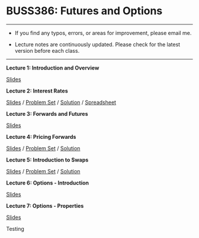 # BUSS386: Futures and Options

---

- If you find any typos, errors, or areas for improvement, please email me.

- Lecture notes are continuously updated. Please check for the latest version before each class.

---


**Lecture 1: Introduction and Overview**

[Slides](https://github.com/chung-jiwoong/BUSS386/blob/main/notes/01_Introduction/B386_Lec01_Introduction.pdf)
    
    

**Lecture 2: Interest Rates**

[Slides](https://github.com/chung-jiwoong/BUSS386/blob/main/notes/02_Interest_Rate/B386_Lec02_Interest_Rate.pdf) / 
[Problem Set](https://chung-jiwoong.github.io/BUSS386/notes/02_Interest_Rate/B386_Lec02_Interest_Rate_PS.pdf) / 
[Solution](https://raw.githack.com/chung-jiwoong/BUSS386/refs/heads/main/notes/02_Interest_Rate/B386_Lec02_Interest_Rate_Sln.pdf) / 
[Spreadsheet](https://github.com/chung-jiwoong/BUSS386/blob/main/notes/02_Interest_Rate/B386_Lec02_Interest_Rate.xlsx)


**Lecture 3: Forwards and Futures**

[Slides](https://github.com/chung-jiwoong/BUSS386/blob/main/notes/03_forwards_futures/B386_Lec03_Forwards_Futures.pdf) 


**Lecture 4: Pricing Forwards**  

[Slides](https://github.com/chung-jiwoong/BUSS386/blob/main/notes/04_pricing_forwards/B386_Lec04_Pricing_forward.pdf) / 
[Problem Set](https://github.com/chung-jiwoong/BUSS386/blob/main/notes/04_pricing_forwards/B386_Lec04_Pricing_forward_PS.pdf) / 
[Solution](https://github.com/chung-jiwoong/BUSS386/blob/main/notes/04_pricing_forwards/B386_Lec04_Pricing_forward_Sln.pdf)


**Lecture 5: Introduction to Swaps** 

[Slides](https://github.com/chung-jiwoong/BUSS386/blob/main/notes/05_swaps/B386_Lec05_Swaps.pdf) / 
[Problem Set](https://github.com/chung-jiwoong/BUSS386/blob/main/notes/05_swaps/B386_Lec05_Swaps_PS.pdf) / 
[Solution](https://github.com/chung-jiwoong/BUSS386/blob/main/notes/05_swaps/B386_Lec05_Swaps_Sln.pdf) 



**Lecture 6: Options - Introduction** 

[Slides](https://chung-jiwoong.github.com/BUSS386/notes/06_options/B386_Lec06_Options_Intro.pdf) 


**Lecture 7: Options - Properties** 

[Slides](https://chung-jiwoong.github.com/BUSS386/notes/06_options/B386_Lec07_Options_Properties.pdf) 


Testing

<!--

(not updated yet)


[Note 2: PDF](https://github.com/chung-jiwoong/BUSS386/blob/main/chapter_options/chapter_options2.pdf) / 
[Note 3: PDF](https://github.com/chung-jiwoong/BUSS386/blob/main/chapter_options/chapter_options3.pdf)  / 
[Problem Set](https://chung-jiwoong.github.io/BUSS386/chapter_options/problem_options.pdf) / 
[Solution](https://chung-jiwoong.github.io/BUSS386/chapter_options/solution_options.pdf)


**Lecture 7: Binomial Trees**

[Slides](https://github.com/chung-jiwoong/BUSS386/blob/main/chapter_binomial/chapter_binomial.pdf) / 
[Problem Set](https://chung-jiwoong.github.io/BUSS386/chapter_binomial/problem_binomial.pdf) / 
[Solution](https://chung-jiwoong.github.io/BUSS386/chapter_binomial/solution_binomial.pdf)


**Lecture 8: Black-Scholes-Merton Model**

[Slides](https://github.com/chung-jiwoong/BUSS386/blob/main/chapter_bsm/chapter_bsm.pdf) / 
[Problem Set](https://chung-jiwoong.github.io/BUSS386/chapter_bsm/problem_bsm.pdf) / 
[Solution](https://chung-jiwoong.github.io/BUSS386/chapter_bsm/solution_bsm.pdf)


**Lecture 9: Option Greeks**

[Slides](https://github.com/chung-jiwoong/BUSS386/blob/main/chapter_greeks/chapter_greeks.pdf) / 



**Lecture 10: Implied Volatility**

[Slides](https://github.com/chung-jiwoong/BUSS386/blob/main/chapter_volatility/chapter_volatility.pdf) / 
[Problem Set 1](https://chung-jiwoong.github.io/BUSS386/chapter_volatility/problem_volatility1.pdf) / 
[Problem Set 2](https://chung-jiwoong.github.io/BUSS386/chapter_volatility/problem_volatility2.pdf) / 
[Solution 1](https://chung-jiwoong.github.io/BUSS386/chapter_volatility/solution_volatility1.pdf) / 
[Solution 2](https://chung-jiwoong.github.io/BUSS386/chapter_volatility/solution_volatility2.pdf)



**Lecture 11: Exotic Options**

[Slides](https://github.com/chung-jiwoong/BUSS386/blob/main/chapter_exotics/chapter_exotics.pdf) / 
[Spreadsheet](https://github.com/chung-jiwoong/BUSS386/blob/main/chapter_exotics/MC_Simulation.xlsx)

-->